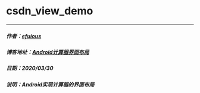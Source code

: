 # csdn_view_demo
---
##### 作者：[efuious](https://blog.csdn.net/efuious)
##### 博客地址：[Android计算器界面布局](https://blog.csdn.net/efuious/article/details/104970233)
##### 日期：2020/03/30
##### 说明：Android实现计算器的界面布局
